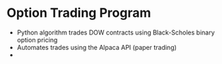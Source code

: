 # Option Trading Program

* Python algorithm trades DOW contracts using Black-Scholes binary option pricing
* Automates trades using the Alpaca API (paper trading)
* 
 

